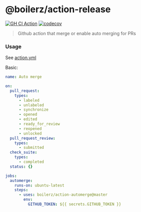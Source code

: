 # @boilerz/action-release

[![GH CI Action](https://github.com/boilerz/action-release/workflows/CI/badge.svg)](https://github.com/boilerz/action-release/actions?query=workflow:CI)
[![codecov](https://codecov.io/gh/boilerz/action-release/branch/master/graph/badge.svg)](https://codecov.io/gh/boilerz/action-release)

> Github action that merge or enable auto merging for PRs

### Usage

See [action.yml](action.yml)

Basic:
```yaml
name: Auto merge

on:
  pull_request:
    types:
      - labeled
      - unlabeled
      - synchronize
      - opened
      - edited
      - ready_for_review
      - reopened
      - unlocked
  pull_request_review:
    types:
      - submitted
  check_suite:
    types:
      - completed
  status: {}

jobs:
  automerge:
    runs-on: ubuntu-latest
    steps:
      - uses: boilerz/action-automerge@master
        env:
          GITHUB_TOKEN: ${{ secrets.GITHUB_TOKEN }}

```
